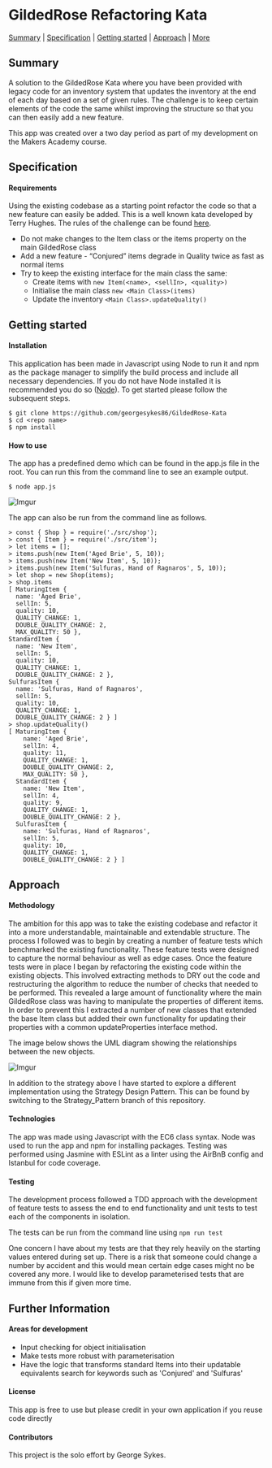 GildedRose Refactoring Kata
===========================

[Summary](#summary) | [Specification](#specification) | [Getting started](#getting-started) | [Approach](#approach) | [More](#further-information)

## Summary

A solution to the GildedRose Kata where you have been provided with legacy code for an inventory system that
updates the inventory at the end of each day based on a set of given rules. The challenge is to keep certain elements
of the code the same whilst improving the structure so that you can then easily add a new feature.

This app was created over a two day period as part of my development on the Makers Academy course.

## Specification

#### Requirements

Using the existing codebase as a starting point refactor the code so that a new feature can easily be added.
This is a well known kata developed by Terry Hughes. The rules of the challenge can be found [here](https://github.com/NotMyself/GildedRose).

* Do not make changes to the Item class or the items property on the main GildedRose class
* Add a new feature - “Conjured” items degrade in Quality twice as fast as normal items
* Try to keep the existing interface for the main class the same:
    - Create items with ```new Item(<name>, <sellIn>, <quality>)```
    - Initialise the main class ```new <Main Class>(items)```
    - Update the inventory ```<Main Class>.updateQuality()```

## Getting started

#### Installation

This application has been made in Javascript using Node to run it and npm as the package manager to simplify the build process and
include all necessary dependencies. If you do not have Node installed it is recommended you
do so ([Node](https://nodejs.org/en/download/)). To get started please follow the
subsequent steps.

```
$ git clone https://github.com/georgesykes86/GildedRose-Kata
$ cd <repo name>
$ npm install
```

#### How to use

The app has a predefined demo which can be found in the app.js file in the root. You can run this from the command line to see
an example output.

```
$ node app.js
```

![Imgur](https://i.imgur.com/dycwvUU.png)

The app can also be run from the command line as follows.
```
> const { Shop } = require('./src/shop');
> const { Item } = require('./src/item');
> let items = [];
> items.push(new Item('Aged Brie', 5, 10));
> items.push(new Item('New Item', 5, 10));
> items.push(new Item('Sulfuras, Hand of Ragnaros', 5, 10));
> let shop = new Shop(items);
> shop.items
[ MaturingItem {
  name: 'Aged Brie',
  sellIn: 5,
  quality: 10,
  QUALITY_CHANGE: 1,
  DOUBLE_QUALITY_CHANGE: 2,
  MAX_QUALITY: 50 },
StandardItem {
  name: 'New Item',
  sellIn: 5,
  quality: 10,
  QUALITY_CHANGE: 1,
  DOUBLE_QUALITY_CHANGE: 2 },
SulfurasItem {
  name: 'Sulfuras, Hand of Ragnaros',
  sellIn: 5,
  quality: 10,
  QUALITY_CHANGE: 1,
  DOUBLE_QUALITY_CHANGE: 2 } ]
> shop.updateQuality()
[ MaturingItem {
    name: 'Aged Brie',
    sellIn: 4,
    quality: 11,
    QUALITY_CHANGE: 1,
    DOUBLE_QUALITY_CHANGE: 2,
    MAX_QUALITY: 50 },
  StandardItem {
    name: 'New Item',
    sellIn: 4,
    quality: 9,
    QUALITY_CHANGE: 1,
    DOUBLE_QUALITY_CHANGE: 2 },
  SulfurasItem {
    name: 'Sulfuras, Hand of Ragnaros',
    sellIn: 5,
    quality: 10,
    QUALITY_CHANGE: 1,
    DOUBLE_QUALITY_CHANGE: 2 } ]
```

## Approach

#### Methodology
The ambition for this app was to take the existing codebase and refactor it into a more understandable, maintainable and
extendable structure. The process I followed was to begin by creating a number of feature tests which benchmarked the existing functionality.
These feature tests were designed to capture the normal behaviour as well as edge cases.
Once the feature tests were in place I began by refactoring the existing code within the existing objects. This involved extracting methods to DRY
out the code and restructuring the algorithm to reduce the number of checks that needed to be performed. This revealed a large amount of functionality
where the main GildedRose class was having to manipulate the properties of different items. In order to prevent this I extracted a number of new classes
that extended the base Item class but added their own functionality for updating their properties with a common updateProperties interface method.

The image below shows the UML diagram showing the relationships between the new objects.

![Imgur](https://i.imgur.com/dExdMmJ.png)

In addition to the strategy above I have started to explore a different implementation using the Strategy Design Pattern. This can be found by switching to
the Strategy_Pattern branch of this repository.

#### Technologies
The app was made using Javascript with the EC6 class syntax. Node was used to run the app and npm for installing packages. Testing was performed using
Jasmine with ESLint as a linter using the AirBnB config and Istanbul for code coverage.

#### Testing
The development process followed a TDD approach with the development of feature tests to assess the
end to end functionality and unit tests to test each of the components in isolation.

The tests can be run from the command line using ```npm run test```

One concern I have about my tests are that they rely heavily on the starting values entered during set up.
There is a risk that someone could change a number by accident and this would mean certain edge cases might no
be covered any more. I would like to develop parameterised tests that are immune from this if given more time.

## Further Information

#### Areas for development
* Input checking for object initialisation
* Make tests more robust with parameterisation
* Have the logic that transforms standard Items into their updatable equivalents search for keywords such as 'Conjured' and 'Sulfuras'

#### License
This app is free to use but please credit in your own application if you reuse code directly

#### Contributors
This project is the solo effort by George Sykes.
